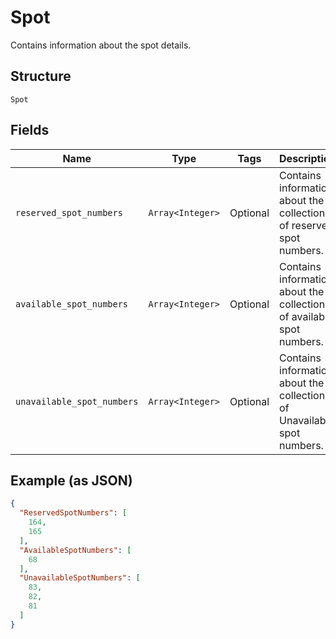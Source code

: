 
# Spot

Contains information about the spot details.

## Structure

`Spot`

## Fields

| Name | Type | Tags | Description |
|  --- | --- | --- | --- |
| `reserved_spot_numbers` | `Array<Integer>` | Optional | Contains information about the collection of reserved spot numbers. |
| `available_spot_numbers` | `Array<Integer>` | Optional | Contains information about the collection of available spot numbers. |
| `unavailable_spot_numbers` | `Array<Integer>` | Optional | Contains information about the collection of Unavailable spot numbers. |

## Example (as JSON)

```json
{
  "ReservedSpotNumbers": [
    164,
    165
  ],
  "AvailableSpotNumbers": [
    68
  ],
  "UnavailableSpotNumbers": [
    83,
    82,
    81
  ]
}
```

